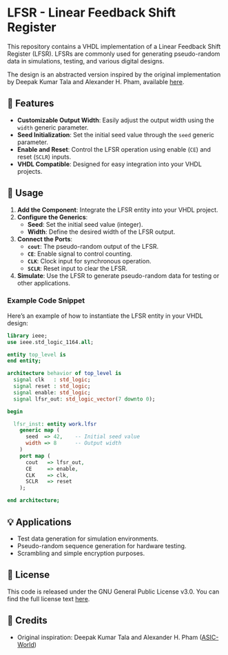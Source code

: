 # LFSR - Linear Feedback Shift Register  

This repository contains a VHDL implementation of a Linear Feedback Shift Register (LFSR). LFSRs are commonly used for generating pseudo-random data in simulations, testing, and various digital designs.  

The design is an abstracted version inspired by the original implementation by Deepak Kumar Tala and Alexander H. Pham, available [here](http://www.asic-world.com/examples/vhdl/lfsr.html).  

## 🚀 Features  

- **Customizable Output Width**: Easily adjust the output width using the `width` generic parameter.  
- **Seed Initialization**: Set the initial seed value through the `seed` generic parameter.  
- **Enable and Reset**: Control the LFSR operation using enable (`CE`) and reset (`SCLR`) inputs.  
- **VHDL Compatible**: Designed for easy integration into your VHDL projects.  

## 📄 Usage  

1. **Add the Component**: Integrate the LFSR entity into your VHDL project.  
2. **Configure the Generics**:  
   - **Seed**: Set the initial seed value (integer).  
   - **Width**: Define the desired width of the LFSR output.  
3. **Connect the Ports**:  
   - **`cout`**: The pseudo-random output of the LFSR.  
   - **`CE`**: Enable signal to control counting.  
   - **`CLK`**: Clock input for synchronous operation.  
   - **`SCLR`**: Reset input to clear the LFSR.  
4. **Simulate**: Use the LFSR to generate pseudo-random data for testing or other applications.  

### Example Code Snippet  

Here’s an example of how to instantiate the LFSR entity in your VHDL design:  

```vhdl  
library ieee;  
use ieee.std_logic_1164.all;  

entity top_level is  
end entity;  

architecture behavior of top_level is  
  signal clk   : std_logic;  
  signal reset : std_logic;  
  signal enable: std_logic;  
  signal lfsr_out: std_logic_vector(7 downto 0);  

begin  

  lfsr_inst: entity work.lfsr  
    generic map (  
      seed  => 42,    -- Initial seed value  
      width => 8      -- Output width  
    )  
    port map (  
      cout   => lfsr_out,  
      CE     => enable,  
      CLK    => clk,  
      SCLR   => reset  
    );  

end architecture;  
```  

## 💡 Applications  

- Test data generation for simulation environments.  
- Pseudo-random sequence generation for hardware testing.  
- Scrambling and simple encryption purposes.  

## 📜 License  

This code is released under the GNU General Public License v3.0. You can find the full license text [here](https://www.gnu.org/licenses/gpl-3.0.en.html).  

## 🤝 Credits  

- Original inspiration: Deepak Kumar Tala and Alexander H. Pham ([ASIC-World](http://www.asic-world.com/examples/vhdl/lfsr.html))  
